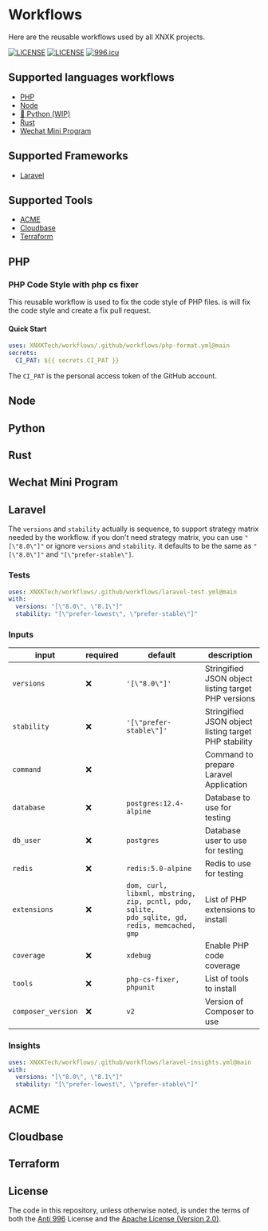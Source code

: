 # Workflows

Here are the reusable workflows used by all XNXK projects.

[![LICENSE](https://img.shields.io/badge/License-Anti%20996-blue.svg?style=flat-square)](https://github.com/996icu/996.ICU/blob/master/LICENSE)
[![LICENSE](https://img.shields.io/badge/License-Apache--2.0-green.svg?style=flat-square)](LICENSE-APACHE)
[![996.icu](https://img.shields.io/badge/Link-996.icu-red.svg?style=flat-square)](https://996.icu)

## Supported languages workflows

- [PHP](#php)
- [Node](#node)
- [🚧 Python (WIP)](#python)
- [Rust](#rust)
- [Wechat Mini Program](#wechat-mini-program)

## Supported Frameworks

- [Laravel](#laravel)

## Supported Tools

- [ACME](#acme)
- [Cloudbase](#cloudbase)
- [Terraform](#terraform)

## PHP

### PHP Code Style with php cs fixer

This reusable workflow is used to fix the code style of PHP files. is will fix the code style and create a fix pull request.

#### Quick Start

```yaml
uses: XNXKTech/workflows/.github/workflows/php-format.yml@main
secrets:
  CI_PAT: ${{ secrets.CI_PAT }}
```

The `CI_PAT` is the personal access token of the GitHub account.

## Node

## Python

## Rust

## Wechat Mini Program

## Laravel

The `versions` and `stability` actually is sequence, to support strategy matrix needed by the workflow. if you don't need strategy matrix, you can use `"[\"8.0\"]"` or ignore `versions` and `stability`. it defaults to be the same as `"[\"8.0\"]"` and `"[\"prefer-stable\"]`.

### Tests

```yaml
uses: XNXKTech/workflows/.github/workflows/laravel-test.yml@main
with:
  versions: "[\"8.0\", \"8.1\"]"
  stability: "[\"prefer-lowest\", \"prefer-stable\"]"
```

### Inputs

| input              | required | default                                                                                       | description                                          |
|--------------------|----------|-----------------------------------------------------------------------------------------------|------------------------------------------------------|
| `versions`         | ❌        | `'[\"8.0\"]'`                                                                                 | Stringified JSON object listing target PHP versions  |
| `stability`        | ❌        | `'[\"prefer-stable\"]'`                                                                       | Stringified JSON object listing target PHP stability |
| `command`          | ❌        |                                                                                               | Command to prepare Laravel Application               |
| `database`         | ❌        | `postgres:12.4-alpine`                                                                        | Database to use for testing                          |
| `db_user`          | ❌        | `postgres`                                                                                    | Database user to use for testing                     |
| `redis`            | ❌        | `redis:5.0-alpine`                                                                            | Redis to use for testing                             |
| `extensions`       | ❌        | `dom, curl, libxml, mbstring, zip, pcntl, pdo, sqlite, pdo_sqlite, gd, redis, memcached, gmp` | List of PHP extensions to install                    |
| `coverage`         | ❌        | `xdebug`                                                                                      | Enable PHP code coverage                             |
| `tools`            | ❌        | `php-cs-fixer, phpunit`                                                                       | List of tools to install                             |
| `composer_version` | ❌        | `v2`                                                                                          | Version of Composer to use                           |



### Insights

```yaml
uses: XNXKTech/workflows/.github/workflows/laravel-insights.yml@main
with:
  versions: "[\"8.0\", \"8.1\"]"
  stability: "[\"prefer-lowest\", \"prefer-stable\"]"
```

## ACME

## Cloudbase

## Terraform

## License

The code in this repository, unless otherwise noted, is under the terms of both the [Anti 996](https://github.com/996icu/996.ICU/blob/master/LICENSE) License and the [Apache License (Version 2.0)](./LICENSE-APACHE).
